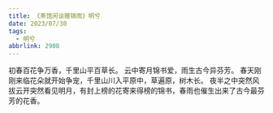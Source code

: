 ```yaml
---
title: 《茶馆闲谈赠锦雨》明兮
date: 2023/07/30
tags:
  - 明兮
abbrlink: 2908
---
```

初春百花争万香，千里山平百草长。
云中寄月锦书爱，雨生古今异芬芳。
春天刚刚来临花朵就开始争宠，千里山川入平原中，草遍原，树木长。
夜半之中突然风拔云开突然看见明月，有封上榜的花寄来得榜的锦书，春雨也催生出来了古今最芬芳的花香。
